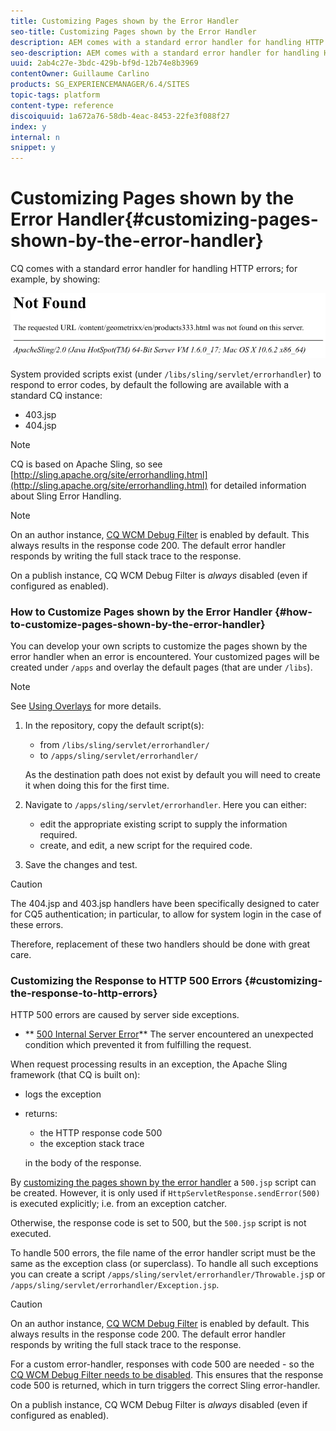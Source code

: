 ```yaml
---
title: Customizing Pages shown by the Error Handler
seo-title: Customizing Pages shown by the Error Handler
description: AEM comes with a standard error handler for handling HTTP errors
seo-description: AEM comes with a standard error handler for handling HTTP errors
uuid: 2ab4c27e-3bdc-429b-bf9d-12b74e8b3969
contentOwner: Guillaume Carlino
products: SG_EXPERIENCEMANAGER/6.4/SITES
topic-tags: platform
content-type: reference
discoiquuid: 1a672a76-58db-4eac-8453-22fe3f088f27
index: y
internal: n
snippet: y
---
```


# Customizing Pages shown by the Error Handler{#customizing-pages-shown-by-the-error-handler}

CQ comes with a standard error handler for handling HTTP errors; for example, by showing:

![](assets/chlimage_1-76.png)

System provided scripts exist (under `/libs/sling/servlet/errorhandler`) to respond to error codes, by default the following are available with a standard CQ instance:

* 403.jsp
* 404.jsp

>[!NOTE]
>
>CQ is based on Apache Sling, so see [http://sling.apache.org/site/errorhandling.html](http://sling.apache.org/site/errorhandling.html) for detailed information about Sling Error Handling.

>[!NOTE]
>
>On an author instance, [CQ WCM Debug Filter](../../../sites/deploying/using/osgi-configuration-settings.md#daycqwcmdebugfilter) is enabled by default. This always results in the response code 200. The default error handler responds by writing the full stack trace to the response.
>
>On a publish instance, CQ WCM Debug Filter is *always* disabled (even if configured as enabled).

### How to Customize Pages shown by the Error Handler {#how-to-customize-pages-shown-by-the-error-handler}

You can develop your own scripts to customize the pages shown by the error handler when an error is encountered. Your customized pages will be created under `/apps` and overlay the default pages (that are under `/libs`).

>[!NOTE]
>
>See [Using Overlays](../../../sites/developing/using/overlays.md) for more details.

1. In the repository, copy the default script(s):

    * from `/libs/sling/servlet/errorhandler/`
    * to `/apps/sling/servlet/errorhandler/`

   As the destination path does not exist by default you will need to create it when doing this for the first time.

1. Navigate to `/apps/sling/servlet/errorhandler`. Here you can either:

    * edit the appropriate existing script to supply the information required.
    * create, and edit, a new script for the required code.

1. Save the changes and test.

>[!CAUTION]
>
>The 404.jsp and 403.jsp handlers have been specifically designed to cater for CQ5 authentication; in particular, to allow for system login in the case of these errors.
>
>Therefore, replacement of these two handlers should be done with great care.

### Customizing the Response to HTTP 500 Errors {#customizing-the-response-to-http-errors}

HTTP 500 errors are caused by server side exceptions.

* ** [500 Internal Server Error](http://www.w3.org/Protocols/rfc2616/rfc2616-sec10.html)** 
  The server encountered an unexpected condition which prevented it from fulfilling the request.

When request processing results in an exception, the Apache Sling framework (that CQ is built on):

* logs the exception
* returns:

    * the HTTP response code 500 
    * the exception stack trace

  in the body of the response.

By [customizing the pages shown by the error handler](#customizingthepagesshownbytheerrorhandler) a `500.jsp` script can be created. However, it is only used if `HttpServletResponse.sendError(500)` is executed explicitly; i.e. from an exception catcher.

Otherwise, the response code is set to 500, but the `500.jsp` script is not executed.

To handle 500 errors, the file name of the error handler script must be the same as the exception class (or superclass). To handle all such exceptions you can create a script `/apps/sling/servlet/errorhandler/Throwable.js`p or `/apps/sling/servlet/errorhandler/Exception.jsp`.

>[!CAUTION]
>
>On an author instance, [CQ WCM Debug Filter](../../../sites/deploying/using/osgi-configuration-settings.md#daycqwcmdebugfilter) is enabled by default. This always results in the response code 200. The default error handler responds by writing the full stack trace to the response.
>
>For a custom error-handler, responses with code 500 are needed - so the [CQ WCM Debug Filter needs to be disabled](../../../sites/deploying/using/osgi-configuration-settings.md#daycqwcmdebugfilter). This ensures that the response code 500 is returned, which in turn triggers the correct Sling error-handler.
>
>On a publish instance, CQ WCM Debug Filter is *always* disabled (even if configured as enabled).

